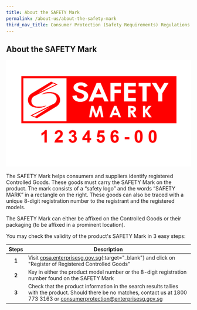 ```yaml
---
title: About the SAFETY Mark
permalink: /about-us/about-the-safety-mark
third_nav_title: Consumer Protection (Safety Requirements) Regulations (CPSR)
---
```

## About the SAFETY Mark

![safety mark](/images/about-us/safety-mark.jpg)

The SAFETY Mark helps consumers and suppliers identify registered Controlled Goods. These goods must carry the SAFETY Mark on the product. The mark consists of a “safety logo” and the words “SAFETY MARK” in a rectangle on the right. These goods can also be traced with a unique 8-digit registration number to the registrant and the registered models. 

The SAFETY Mark can either be affixed on the Controlled Goods or their packaging (to be affixed in a prominent location).

You may check the validity of the product's SAFETY Mark in 3 easy steps:

|Steps|Description|
|:---:|----|
| **1**| Visit [cpsa.enterprisesg.gov.sg][1]{:target="_blank"} and click on "Register of Registered Controlled Goods"                                  
| **2**| Key in either the product model number or the 8-digit registration number found on the SAFETY Mark                                                    
| **3**| Check that the product information in the search results tallies with the product. Should there be no matches, contact us at 1800 773 3163 or <consumerprotection@enterprisesg.gov.sg>

[1]:https://cpsa.enterprisesg.gov.sg
